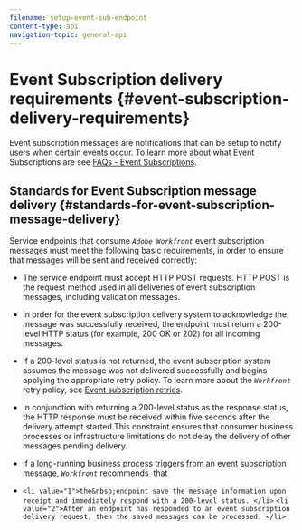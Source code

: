 ```yaml
---
filename: setup-event-sub-endpoint
content-type: api
navigation-topic: general-api
---
```




# Event Subscription delivery requirements {#event-subscription-delivery-requirements}

Event subscription messages are notifications that can be setup to notify users when certain events occur. To learn more about what Event Subscriptions are see [FAQs - Event Subscriptions](event-subs-faq.md).


## Standards for Event Subscription message delivery  {#standards-for-event-subscription-message-delivery}

Service endpoints that consume *`Adobe Workfront`* event subscription messages must meet the following basic requirements, in order to ensure that messages will be sent and received correctly: 



*  The service endpoint must accept HTTP POST requests. HTTP POST is the request method used in all deliveries of event subscription messages, including validation messages. 
*  In order for the event subscription delivery system to acknowledge the message was successfully received, the endpoint must return a 200-level HTTP status (for example, 200 OK or 202) for all incoming messages.
* If a 200-level status is not returned, the event subscription system assumes the message was not delivered successfully and begins applying the appropriate retry policy. To learn more about the *`Workfront`* retry policy, see [Event subscription retries](event-sub-retries.md).

*  In conjunction with returning a 200-level status as the response status, the HTTP response must be received within five seconds after the delivery attempt started.This constraint ensures that consumer business processes or infrastructure limitations do not delay the delivery of other messages pending delivery.
*  If a long-running business process triggers from an event subscription message, *`Workfront`* recommends&nbsp; that
*  `<li value="1">the&nbsp;endpoint save the message information upon receipt and immediately respond with a 200-level status. </li>` `<li value="2">After an endpoint has responded to an event subscription delivery request, then the saved messages can be processed. </li>` 



<![CDATA[ ]]>
